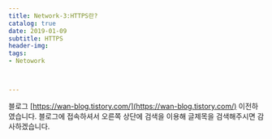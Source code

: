 ```yaml
---
title: Network-3:HTTPS란?
catalog: true
date: 2019-01-09
subtitle: HTTPS
header-img:
tags:
- Netowork



---
```



블로그 [https://wan-blog.tistory.com/](https://wan-blog.tistory.com/) 이전하였습니다. 블로그에 접속하셔서 오른쪽 상단에 검색을 이용해 글제목을 검색해주시면 감사하겠습니다.

